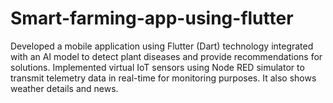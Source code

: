 # Smart-farming-app-using-flutter
Developed a mobile application using Flutter (Dart) technology integrated with an AI  model to detect plant diseases and provide recommendations for solutions. Implemented virtual IoT sensors using Node RED simulator to transmit telemetry data in  real-time for monitoring purposes. It also shows weather details and news.
